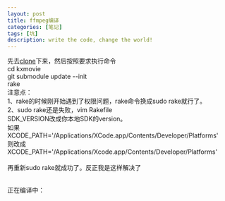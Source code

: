 ```yaml
---
layout: post
title: ffmpeg编译
categories: [笔记]
tags: [坑]
description: write the code, change the world!
---
```

先去<a href="https://github.com/MaxIsComing/kxmovie.git">clone</a>下来，然后按照要求执行命令
<br/>cd kxmovie
<br/>git submodule update --init 
<br/>rake
<br/>
注意点：<br/>
1、rake的时候刚开始遇到了权限问题，rake命令换成sudo rake就行了。<br/>
2、sudo rake还是失败，vim Rakefile
<br/>
SDK_VERSION改成你本地SDK的version。
<br/>
如果 XCODE_PATH='/Applications/XCode.app/Contents/Developer/Platforms'
<br/>则改成<br/>
XCODE_PATH='/Applications/Xcode.app/Contents/Developer/Platforms'
<br/><br/>
再重新sudo rake就成功了。反正我是这样解决了

<br/>
正在编译中：<br/>
<img src="http://maximuum.com/assets/images/ffmpeg/1.png" alt="">